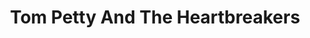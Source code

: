 ---
title: "Tom Petty And The Heartbreakers"
summary: "Tom Petty & the Heartbreakers were an American rock band formed in Gainesville, Florida in 1976. Inducted into Rock and Roll Hall of Fame in 2002 . The band was led by Tom Petty until his death in 2017."
image: "tom-petty-and-the-heartbreakers.jpg"
---